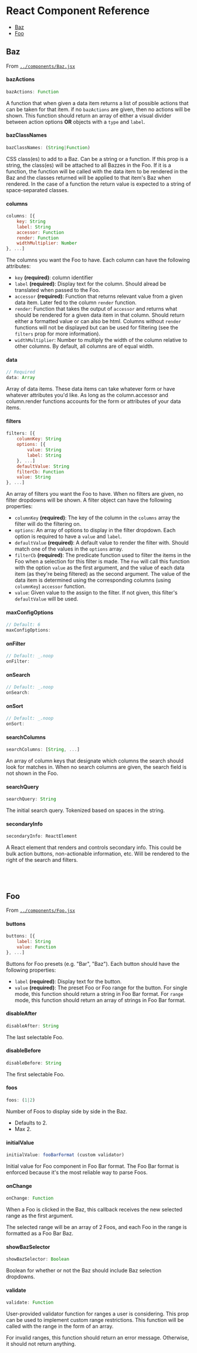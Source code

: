 <!-- START doctoc generated TOC please keep comment here to allow auto update -->
<!-- DON'T EDIT THIS SECTION, INSTEAD RE-RUN doctoc TO UPDATE -->
# React Component Reference

- [Baz](#baz)
- [Foo](#foo)

<!-- END doctoc generated TOC please keep comment here to allow auto update -->

## Baz

From [`../components/Baz.jsx`](../components/Baz.jsx)

#### bazActions

```js
bazActions: Function
```

A function that when given a data item returns a list of possible actions
that can be taken for that item. if no `bazActions` are given, then no
actions will be shown. This function should return an array of either
a visual divider between action options **OR** objects with a `type` and
`label`.

#### bazClassNames

```js
bazClassNames: (String|Function)
```

CSS class(es) to add to a Baz. Can be a string or a function. If this
prop is a string, the class(es) will be attached to all Bazzes in the Foo.
If it is a function, the function will be called with the data item
to be rendered in the Baz and the classes returned will be applied
to that item's Baz when rendered. In the case of a function the return
value is expected to a string of space-separated classes.

#### columns

```js
columns: [{
    key: String
    label: String
    accessor: Function
    render: Function
    widthMultiplier: Number
}, ...]
```

The columns you want the Foo to have. Each column can have the
following attributes:
- `key` **(required)**: column identifier
- `label` **(required)**: Display text for the column. Should alread be
  translated when passed to the Foo.
- `accessor` **(required)**: Function that returns relevant value from a
  given data item. Later fed to the column `render` function.
- `render`: Function that takes the output of `accessor` and returns
  what should be rendered for a given data item in that column. Should
  return either a formatted value or can also be html. Columns without
  `render` functions will not be displayed but can be used for filtering
  (see the `filters` prop for more information).
- `widthMultiplier`: Number to multiply the width of the column relative
  to other columns. By default, all columns are of equal width.

#### data

```js
// Required
data: Array
```

Array of data items. These data items can take whatever form or have
whatever attributes you'd like. As long as the column.accessor and
column.render functions accounts for the form or attributes of your
data items.

#### filters

```js
filters: [{
    columnKey: String
    options: [{
        value: String
        label: String
    }, ...]
    defaultValue: String
    filterCb: Function
    value: String
}, ...]
```

An array of filters you want the Foo to have. When no filters are
given, no filter dropdowns will be shown. A filter object can have the
following properties:
- `columnKey` **(required)**: The key of the column in the `columns`
  array the filter will do the filtering on.
- `options`: An array of options to display in the filter dropdown. Each
  option is required to have a `value` and `label`.
- `defaultValue` **(required)**: A default value to render the filter with.
  Should match one of the values in the `options` array.
- `filterCb` **(required)**: The predicate function used to filter the
  items in the Foo when a selection for this filter is made. The `Foo`
  will call this function with the option `value` as the first argument, and
  the value of each data item (as they're being filtered) as the second
  argument. The value of the data item is determined using the corresponding
  columns (using `columnKey`) `accessor` function.
- `value`: Given value to the assign to the filter. If not given, this filter's
  `defaultValue` will be used.

#### maxConfigOptions

```js
// Default: 6
maxConfigOptions: 
```

#### onFilter

```js
// Default: _.noop
onFilter: 
```

#### onSearch

```js
// Default: _.noop
onSearch: 
```

#### onSort

```js
// Default: _.noop
onSort: 
```

#### searchColumns

```js
searchColumns: [String, ...]
```

An array of column keys that designate which columns the search should
look for matches in. When no search columns are given, the search field
is not shown in the Foo.

#### searchQuery

```js
searchQuery: String
```

The initial search query. Tokenized based on spaces in the string.

#### secondaryInfo

```js
secondaryInfo: ReactElement
```

A React element that renders and controls secondary info.
This could be bulk action buttons, non-actionable information, etc.
Will be rendered to the right of the search and filters.

<br><br>

## Foo

From [`../components/Foo.jsx`](../components/Foo.jsx)

#### buttons

```js
buttons: [{
    label: String
    value: Function
}, ...]
```

Buttons for Foo presets (e.g. "Bar", "Baz"). Each button
should have the following properties:
- `label` **(required)**: Display text for the button.
- `value` **(required)**: The preset Foo or Foo range for the button.
  For single mode, this function should return a string in Foo Bar format.
  For `range` mode, this function should return an array
  of strings in Foo Bar format.

#### disableAfter

```js
disableAfter: String
```

The last selectable Foo.

#### disableBefore

```js
disableBefore: String
```

The first selectable Foo.

#### foos

```js
foos: (1|2)
```

Number of Foos to display side by side in the Baz.
- Defaults to 2.
- Max 2.

#### initialValue

```js
initialValue: fooBarFormat (custom validator)
```

Initial value for Foo component in Foo Bar format.
The Foo Bar format is enforced because it's the most reliable way to
parse Foos.

#### onChange

```js
onChange: Function
```

When a Foo is clicked in the Baz, this callback receives the
new selected range as the first argument.

The selected range will be an array of 2 Foos, and each Foo in the
range is formatted as a Foo Bar Baz.

#### showBazSelector

```js
showBazSelector: Boolean
```

Boolean for whether or not the Baz should include
Baz selection dropdowns.

#### validate

```js
validate: Function
```

User-provided validator function for ranges a user is considering.
This prop can be used to implement custom range restrictions. This
function will be called with the range in the form of an array.

For invalid ranges, this function should return an error message.
Otherwise, it should not return anything.

<br><br>
